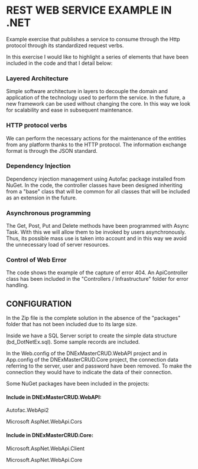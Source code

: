 # REST WEB SERVICE EXAMPLE IN .NET

Example exercise that publishes a service to consume through the Http protocol through its standardized request verbs.

In this exercise I would like to highlight a series of elements that have been included in the code and that I detail below:

### Layered Architecture

Simple software architecture in layers to decouple the domain and application of the technology used to perform the service. In the future, a new framework can be used without changing the core. In this way we look for scalability and ease in subsequent maintenance.

### HTTP protocol verbs

We can perform the necessary actions for the maintenance of the entities from any platform thanks to the HTTP protocol. The information exchange format is through the JSON standard.

### Dependency Injection

Dependency injection management using Autofac package installed from NuGet. In the code, the controller classes have been designed inheriting from a "base" class that will be common for all classes that will be included as an extension in the future.

### Asynchronous programming

The Get, Post, Put and Delete methods have been programmed with Async Task. With this we will allow them to be invoked by users asynchronously. Thus, its possible mass use is taken into account and in this way we avoid the unnecessary load of server resources.

### Control of Web Error

The code shows the example of the capture of error 404. An ApiController class has been included in the "Controllers / Infrastructure" folder for error handling.

## CONFIGURATION

In the Zip file is the complete solution in the absence of the "packages" folder that has not been included due to its large size.

Inside we have a SQL Server script to create the simple data structure (bd_DotNetEx.sql). Some sample records are included.

In the Web.config of the DNExMasterCRUD.WebAPI project and in App.config of the DNExMasterCRUD.Core project, the connection data referring to the server, user and password have been removed. To make the connection they would have to indicate the data of their connection.

Some NuGet packages have been included in the projects:

#### Include in DNExMasterCRUD.WebAPI:

Autofac.WebApi2 

Microsoft AspNet.WebApi.Cors

#### Include in DNExMasterCRUD.Core:

Microsoft.AspNet.WebApi.Client

Microsoft.AspNet.WebApi.Core
